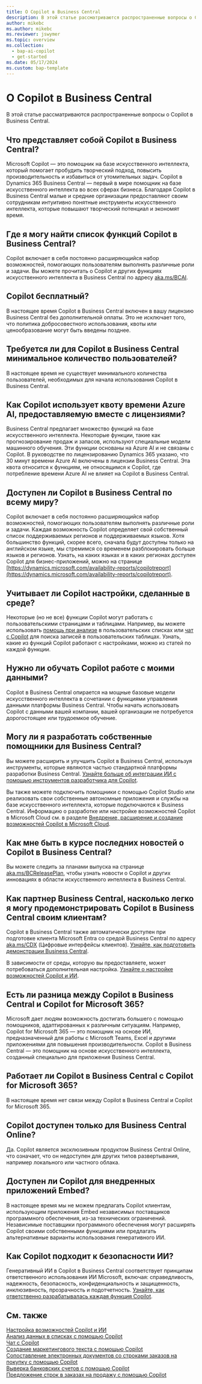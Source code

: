 ```yaml
---
title: О Copilot в Business Central
description: В этой статье рассматриваются распространенные вопросы о Copilot в Business Central.
author: mikebc
ms.author: mikebc
ms.reviewer: jswymer
ms.topic: overview
ms.collection:
  - bap-ai-copilot
  - get-started
ms.date: 05/17/2024
ms.custom: bap-template
---
```


# О Copilot в Business Central

В этой статье рассматриваются распространенные вопросы о Copilot в Business Central.

## Что представляет собой Copilot в Business Central?

Microsoft Copilot — это помощник на базе искусственного интеллекта, который помогает пробудить творческий подход, повысить производительность и избавиться от утомительных задач. Copilot в Dynamics 365 Business Central — первый в мире помощник на базе искусственного интеллекта во всех сферах бизнеса. Благодаря Copilot в Business Central малые и средние организации предоставляют своим сотрудникам интуитивно понятные инструменты искусственного интеллекта, которые повышают творческий потенциал и экономят время.

## Где я могу найти список функций Copilot в Business Central?

Copilot включает в себя постоянно расширяющийся набор возможностей, помогающих пользователям выполнять различные роли и задачи. Вы можете прочитать о Copilot и других функциях искусственного интеллекта в Business Central по адресу [aka.ms/BCAI](https://aka.ms/BCAI). 

## Copilot бесплатный?

В настоящее время Copilot в Business Central включен в вашу лицензию Business Central без дополнительной оплаты. Это не исключает того, что политика добросовестного использования, квоты или ценообразование могут быть введены позднее.

## Требуется ли для Copilot в Business Central минимальное количество пользователей?

В настоящее время не существует минимального количества пользователей, необходимых для начала использования Copilot в Business Central.

## Как Copilot использует квоту времени Azure AI, предоставляемую вместе с лицензиями?

Business Central предлагает множество функций на базе искусственного интеллекта. Некоторые функции, такие как прогнозирование продаж и запасов, используют специальные модели машинного обучения. Эти функции основаны на Azure AI и не связаны с Copilot. В руководстве по лицензированию Dynamics 365 указано, что 30 минут времени Azure AI включены в лицензии Business Central. Эта квота относится к функциям, не относящимся к Copilot, где потребление времени Azure AI не влияет на Copilot в Business Central.

## Доступен ли Copilot в Business Central по всему миру? 

Copilot включает в себя постоянно расширяющийся набор возможностей, помогающих пользователям выполнять различные роли и задачи. Каждая возможность Copilot определяет свой собственный список поддерживаемых регионов и поддерживаемых языков. Хотя большинство функций, скорее всего, сначала будут доступны только на английском языке, мы стремимся со временем разблокировать больше языков и регионов. Узнать, на каких языках и в каких регионах доступен Copilot для бизнес-приложений, можно на странице [https://dynamics.microsoft.com/availability-reports/copilotreport](https://dynamics.microsoft.com/availability-reports/copilotreport).

## Учитывает ли Copilot настройки, сделанные в среде?

Некоторые (но не все) функции Copilot могут работать с пользовательскими страницами и таблицами. Например, вы можете использовать [ помощь при анализе](analysis-assist.md) в пользовательских списках или [чат с Copilot](chat-with-copilot.md) для поиска записей в пользовательских таблицах. Узнать, какие из функций Copilot работают с настройками, можно из статей по каждой функции.

## Нужно ли обучать Copilot работе с моими данными?

Copilot в Business Central опирается на мощные базовые модели искусственного интеллекта в сочетании с функциями управления данными платформы Business Central. Чтобы начать использовать Copilot с данными вашей компании, вашей организации не потребуется дорогостоящее или трудоемкое обучение.

## Могу ли я разработать собственные помощники для Business Central?

Вы можете расширить и улучшить Copilot в Business Central, используя инструменты, которые являются частью стандартной платформы разработки Business Central. [Узнайте больше об интеграции ИИ с помощью инструментов разработчика для Copilot](/dynamics365/business-central/dev-itpro/developer/ai-integration-landing-page).

Вы также можете подключить помощники с помощью Copilot Studio или реализовать свои собственные автономные приложения и службы на базе искусственного интеллекта, которые подключаются к Business Central. Информацию о разработке или настройке возможностей Copilot в Microsoft Cloud см. в разделе [Внедрение, расширение и создание возможностей Copilot в Microsoft Cloud](/microsoft-cloud/dev/copilot/overview).

## Как мне быть в курсе последних новостей о Copilot в Business Central? 

Вы можете следить за планами выпуска на странице [aka.ms/BCReleasePlan](https://aka.ms/BCReleasePlan), чтобы узнать новости о Copilot и других инновациях в области искусственного интеллекта в Business Central.

## Как партнер Business Central, насколько легко я могу продемонстрировать Copilot в Business Central своим клиентам?

Copilot в Business Central также автоматически доступен при подготовке клиента Microsoft Entra со средой Business Central по адресу [aka.ms/CDX](https://aka.ms/CDX) (Цифровые интерфейсы клиентов). [Узнайте, как подготовить демонстрации Business Central](/dynamics365/business-central/dev-itpro/administration/demo-environment).  

В зависимости от среды, которую вы предоставляете, может потребоваться дополнительная настройка. [Узнайте о настройке возможностей Copilot и ИИ](/dynamics365/business-central/enable-ai).

## Есть ли разница между Copilot в Business Central и Copilot for Microsoft 365?

Microsoft дает людям возможность достигать большего с помощью помощников, адаптированных к различным ситуациям. Например, Copilot for Microsoft 365 — это помощник на основе ИИ, предназначенный для работы с Microsoft Teams, Excel и другими приложениями для повышения производительности. Copilot в Business Central — это помощник на основе искусственного интеллекта, созданный специально для приложения Business Central.

## Работает ли Copilot в Business Central с Copilot for Microsoft 365?

В настоящее время нет связи между Copilot в Business Central и Copilot for Microsoft 365.

## Copilot доступен только для Business Central Online? 

Да. Copilot является эксклюзивным продуктом Business Central Online, что означает, что он недоступен для других типов развертывания, например локального или частного облака.

## Доступен ли Copilot для внедренных приложений Embed? 

В настоящее время мы не можем предлагать Copilot клиентам, использующим приложения Embed независимых поставщиков программного обеспечения, из-за технических ограничений. Независимые поставщики программного обеспечения могут расширять Copilot своими собственными функциями или предлагать альтернативные варианты использования генеративного ИИ.

## Как Copilot подходит к безопасности ИИ? 

Генеративный ИИ в Copilot в Business Central соответствует принципам ответственного использования ИИ Microsoft, включая: справедливость, надежность, безопасность, конфиденциальность и защищенность, инклюзивность, прозрачность и подотчетность. [Узнайте, как ответственно разрабатывалась каждая функция Copilot](responsible-ai-overview.md).

## См. также

[Настройка возможностей Copilot и ИИ](enable-ai.md)  
[Анализ данных в списках с помощью Copilot](analysis-assist.md)  
[Чат с Copilot](chat-with-copilot.md)  
[Создание маркетингового текста с помощью Copilot](item-marketing-text.md)  
[Сопоставление электронных документов со строками заказов на покупку с помощью Copilot](map-edocuments-with-copilot.md)  
[Выверка банковских счетов с помощью Copilot](bank-reconciliation-with-copilot.md)  
[Предложение строк в заказах на продажу с помощью Copilot](sales-suggest-sales-lines-with-copilot.md)  
